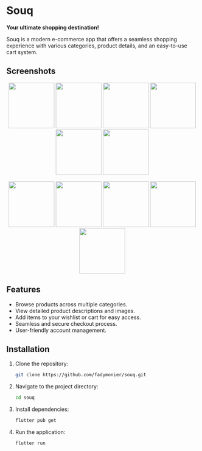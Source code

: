 # Souq

**Your ultimate shopping destination!**

Souq is a modern e-commerce app that offers a seamless shopping experience with various categories, product details, and an easy-to-use cart system.

## Screenshots

<p align="center">
  <img src="https://github.com/user-attachments/assets/467b456f-84c5-4e78-b4e4-356ec239ce8c" width="120" /> <!-- Splash Screen -->
  <img src="https://github.com/user-attachments/assets/a761a801-2dcf-4f62-8b02-4f94c3a9026c" width="120" /> <!-- Sign In -->
  <img src="https://github.com/user-attachments/assets/26274e5b-2018-4208-ba12-b0bb1912325a" width="120" /> <!-- Sign Up -->
  <img src="https://github.com/user-attachments/assets/b5ac3647-295f-4e1d-95f3-82317d1a7d20" width="120" /> <!-- Home -->
  <img src="https://github.com/user-attachments/assets/8924f7bf-c9bf-470b-a455-fe159da810dc" width="120" /> <!-- Account -->
  <img src="https://github.com/user-attachments/assets/9f9a9aa1-aa6d-43d5-af76-28c1f7f6e36d" width="120" /> <!-- Cart -->
</p>

<p align="center">
  <img src="https://github.com/user-attachments/assets/02166dfb-8582-4f06-a27f-5af849ee6aa9" width="120" /> <!-- Wishlist -->
  <img src="https://github.com/user-attachments/assets/150dd228-3a21-4467-ac93-a5b95f1e85cc" width="120" /> <!-- Product List -->
  <img src="https://github.com/user-attachments/assets/78738135-3e6b-4059-b6e1-0200930a0db2" width="120" /> <!-- Product Details -->
  <img src="https://github.com/user-attachments/assets/fa97bb8a-6623-4cfb-9f56-e3cff1bf7f88" width="120" /> <!-- Categories - Women -->
  <img src="https://github.com/user-attachments/assets/0ea5ab8c-9d9f-4d7a-9669-b573958fa8e4" width="120" /> <!-- Categories - Men -->
</p>

## Features
- Browse products across multiple categories.
- View detailed product descriptions and images.
- Add items to your wishlist or cart for easy access.
- Seamless and secure checkout process.
- User-friendly account management.

## Installation
1. Clone the repository:
   ```sh
   git clone https://github.com/fadymonier/souq.git
   ```
2. Navigate to the project directory:
   ```sh
   cd souq
   ```
3. Install dependencies:
   ```sh
   flutter pub get
   ```
4. Run the application:
   ```sh
   flutter run
   ```
